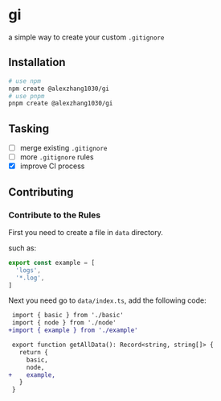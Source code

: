 # gi

a simple way to create your custom `.gitignore`

## Installation

```bash
# use npm
npm create @alexzhang1030/gi
# use pnpm
pnpm create @alexzhang1030/gi
```

## Tasking

- [ ] merge existing `.gitignore`
- [ ] more `.gitignore` rules
- [x] improve CI process

## Contributing

### Contribute to the Rules

First you need to create a file in `data` directory.

such as:

```ts
export const example = [
  'logs',
  '*.log',
]
```

Next you need go to `data/index.ts`, add the following code:

```diff
 import { basic } from './basic'
 import { node } from './node'
+import { example } from './example'

 export function getAllData(): Record<string, string[]> {
   return {
     basic,
     node,
+    example,
   }
 }
```